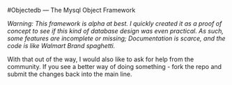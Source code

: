 #Objectedb &mdash; The Mysql Object Framework

*Warning: This framework is alpha at best. I quickly created it as a proof of concept to see if this kind of database design was even practical. As such, some features are incomplete or missing; Documentation is scarce, and the code is like Walmart Brand spaghetti.*

With that out of the way, I would also like to ask for help from the community. If you see a better way of doing something - fork the repo and submit the changes back into the main line.
